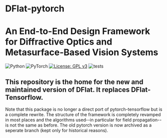 # DFlat-pytorch
# An End-to-End Design Framework for Diffractive Optics and Metasurface-Based Vision Systems
![Python](https://img.shields.io/badge/python-3670A0?style=for-the-badge&logo=python&logoColor=ffdd54)
![PyTorch](https://img.shields.io/badge/PyTorch-%23EE4C2C.svg?style=for-the-badge&logo=PyTorch&logoColor=white)
[![License: GPL v3](https://img.shields.io/badge/License-GPLv3-blue.svg)](https://www.gnu.org/licenses/gpl-3.0)
![tests](https://github.com/DeanHazineh/DFlat-pytorch/tree/dflat_v2.0.0/actions/workflows/pytest.yml/badge.svg?branch=dflat_v2.0.0 )

## This repository is the home for the new and maintained version of DFlat. It replaces DFlat-Tensorflow.
Note that this package is no longer a direct port of pytorch-tensorflow but is a complete rewrite. The structure of the framework is completely revamped in most places and the algorithms used--in particular for field propagation--is not the same as before. The old pytorch version is now archived as a seperate branch (kept only for historical reasons).





